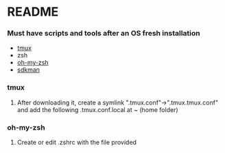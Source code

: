 # README #


### Must have scripts and tools after an OS fresh installation ###

* [tmux](https://github.com/tmux/tmux/wiki) 
* zsh
* [oh-my-zsh](https://ohmyz.sh/)
* [sdkman](https://sdkman.io/) 

### tmux ###
1. After downloading it, create a symlink ".tmux.conf"->".tmux.tmux.conf" and add the following .tmux.conf.local at ~ (home folder)

### oh-my-zsh ###

1. Create or edit .zshrc with the file provided

